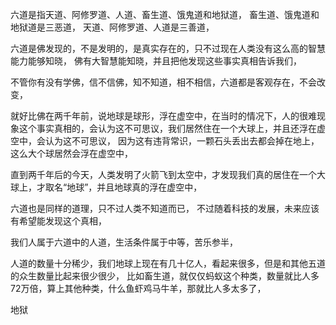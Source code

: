 六道是指天道、阿修罗道、人道、畜生道、饿鬼道和地狱道，
畜生道、饿鬼道和地狱道是三恶道，
天道、阿修罗道、人道是三善道，

六道是佛发现的，不是发明的，是真实存在的，只不过现在人类没有这么高的智慧能力能够知晓，
佛有大智慧能知晓，并且把他发现这些事实真相告诉我们，

不管你有没有学佛，信不信佛，知不知道，相不相信，六道都是客观存在，不会改变，

就好比佛在两千年前，说地球是球形，浮在虚空中，在当时的情况下，人的很难现象这个事实真相的，会认为这不可思议，我们居然住在一个大球上，并且还浮在虚空中，会认为这不可思议，
因为这有违背常识，一颗石头丢出去都会掉在地上，这么大个球居然会浮在虚空中，

直到两千年后的今天，人类发明了火箭飞到太空中，才发现我们真的居住在一个大球上，才取名“地球”，并且地球真的浮在虚空中，

六道也是同样的道理，只不过人类不知道而已，
不过随着科技的发展，未来应该有希望能发现这个真相，

我们人属于六道中的人道，生活条件属于中等，苦乐参半，

人道的数量十分稀少，我们地球上现在有几十亿人，看起来很多，但是和其他五道的众生数量比起来很少很少，
比如畜生道，就仅仅蚂蚁这个种类，数量就比人多72万倍，算上其他种类，什么鱼虾鸡马牛羊，那就比人多太多了，

地狱